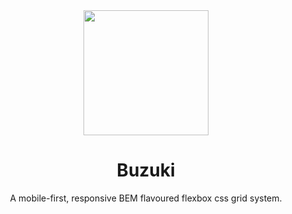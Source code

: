 <div align="center"><img src="https://user-images.githubusercontent.com/2805249/29236167-525af9ce-7f4a-11e7-908b-13a3d46aeea9.png" height="200" /></div>
<h1 align="center">Buzuki</h1>
<p align="center">A mobile-first, responsive BEM flavoured flexbox css grid system.</p>
